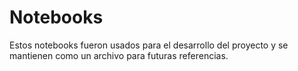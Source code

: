 # Notebooks
Estos notebooks fueron usados para el desarrollo del proyecto y se mantienen como un archivo para futuras referencias.
